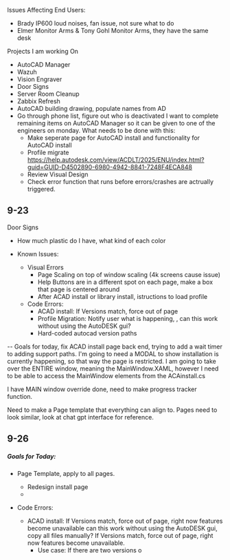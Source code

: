 Issues Affecting End Users:
- Brady IP600 loud noises, fan issue, not sure what to do
- Elmer Monitor Arms & Tony Gohl Monitor Arms, they have the same desk 

Projects I am working On
- AutoCAD Manager
- Wazuh
- Vision Engraver
- Door Signs
- Server Room Cleanup
- Zabbix Refresh
- AutoCAD building drawing, populate names from AD
- Go through phone list, figure out who is deactivated
I want to complete remaining items on AutoCAD Manager so it can be given to one of the engineers on monday. What needs to be done with this:
	- Make seperate page for AutoCAD install and functionality for AutoCAD install
	- Profile migrate https://help.autodesk.com/view/ACDLT/2025/ENU/index.html?guid=GUID-D4502890-6980-4942-8841-7248F4ECA848
	- Review Visual Design 
	- Check error function that runs before errors/crashes are actrually triggered. 


## 9-23

Door Signs
- How much plastic do I have, what kind of each color

- Known Issues:
	- Visual Errors
		- Page Scaling on top of window scaling (4k screens cause issue)
		- Help Buttons are in a different spot on each page, make a box that page is centered around
		- After ACAD install or library install, istructions to load profile
	- Code Errors:
		- ACAD install: If Versions match, force out of page
		- Profile Migration: Notify user what is happening, , can this work without using the AutoDESK gui?
		- Hard-coded autocad version paths 
		


-- Goals for today, fix ACAD install page back end, trying to add a wait timer to adding support paths. 
 I'm going to need a MODAL to show installation is currently happening, so that way the page is restricted.
	 I am going to take over the ENTIRE window, meaning the MainWindow.XAML, however I need to be able to access the MainWindow elements from the ACAinstall.cs

I have MAIN window override done, need to make progress tracker function.


Need to make a Page template that everything can align to. Pages need to look similar, look at chat gpt interface for reference.
	

## 9-26

##### Goals for Today:
- Page Template, apply to all pages.
	
	- Redesign install page
	-
- Code Errors:
	- ACAD install: If Versions match, force out of page, right now features become unavailable can this work without using the AutoDESK gui, copy all files manually? If Versions match, force out of page, right now features become unavailable.
		- Use case:  If there are two versions o
	
	


